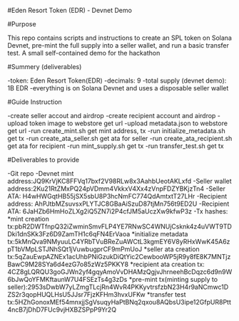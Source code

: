 #Eden Resort Token (EDR) - Devnet Demo

#Purpose

This repo contains scripts and instructions to create an SPL token on Solana Devnet, pre-mint the full supply into a seller wallet, and run a basic transfer test.
A small self-contained demo for the hackathon

#Summery (deliverables)

-token: Eden Resort Token(EDR)
-decimals: 9
-total supply (devnet demo): 1B EDR
-everything is on Solana Devnet and uses a disposable seller wallet

#Guide Instruction 

-create seller accout and airdrop
-create recipient account and airdrop
-upload token image to webstore
    get url
-upload metadata.json to webstore
    get url
-run create_mint.sh
    get mint address, tx
-run initialize_metadata.sh
    get tx
-run create_ata_seller.sh
    get ata for seller
-run create_ata_recipient.sh
    get ata for recipient
-run mint_supply.sh
    get tx
-run transfer_test.sh
    get tx

#Deliverables to provide

-Git repo
-Devnet mint address:JQ9KrVjKC8FFVq17bxf2V98RLw8x3AahbUeotAKLxfd
-Seller wallet address:2Ku21RtZMxPQ24pVDmm4VkkxV4Xx4zVnpFDZYBKjzTn4
-Seller ATA: H4wHWGqtHB55jSX5sbU8P3hcNmFC774QdAmtxtT27LHr
-Recipient address: AhPJtbMZsuvsxPLYTJC8GBaAiSzuD87tjMn756t9ED2U
-Recipient ATA: 6JaHZb6HmHoZLXg2iQ5ZN7i2P4cfJM5aUczXw9kfwP3z
-Tx hashes:
    *mint creation tx:pbR2DWTfnpQ32iZwminSmvFLP4YE7RNwSC4WNUjCsknk4z4uVWT9TDDki1dnSKk3Fz6D9ZamTH1c6qFN4ErVaoa
    *initialize metadata tx:5kMnQva9NMyuuLC4YRbTVuBReZuAWCtL3kgmEY6V8yRHxWwK45A6zpT1bVMpLSTJNhSQt1jVuwbugprCF9mPmUoJ
    *seller ata creation tx:5qZauEwpAZNEx1acUhbPNiGzukDiQtYic2CewbooWP5jR9y8fE8K7MNTjzBawC9M28SYa6d4ezG7o85zWz5PKKY8
    *recipient ata creation tx: 4CZ8gLQRQU3goGJWn2yf4gqyAmoVvDHAMzQgjvJhrneehBcDqzc6d9n9W6bJwQoYFMKftaunW7U4FSEzTs4g3zDs
    *pre-mint tx(minting supply to seller):2953sDwbW7yLZmgTLcjRn4WvR4PKKyvtrsfzbN23H4r9aNCmwc1DZS2r3qopHUQLHsU5JJsr7FjzKFHm3hvxUFKw
    *transfer test tx:5HZhGonoxMEf54mnxjjSgVsuqyHaPtBNq2qxou8AQbsU3ipe12GfpUR8Ptt4ncB7jDhD7FUc9vjHXBZSPpP9Yr2Q





